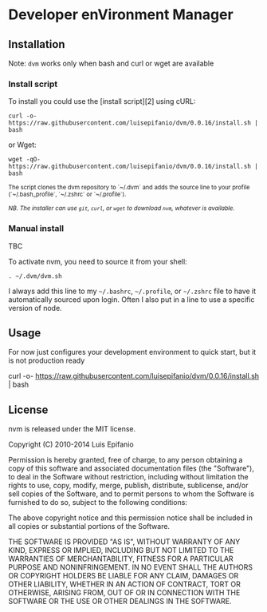 # Developer enVironment Manager

## Installation


Note: `dvm` works only when bash and curl or wget are available

### Install script

To install you could use the [install script][2] using cURL:

    curl -o- https://raw.githubusercontent.com/luisepifanio/dvm/0.0.16/install.sh | bash

or Wget:

    wget -qO- https://raw.githubusercontent.com/luisepifanio/dvm/0.0.16/install.sh | bash

<sub>
The script clones the dvm repository to `~/.dvm` and adds the source line to your profile (`~/.bash_profile`, `~/.zshrc` or `~/.profile`).</sub>

<sub>*NB. The installer can use `git`, `curl`, or `wget` to download `nvm`, whatever is available.*</sub>

### Manual install

TBC

To activate nvm, you need to source it from your shell:

    . ~/.dvm/dvm.sh

I always add this line to my `~/.bashrc`, `~/.profile`, or `~/.zshrc` file to have it automatically sourced upon login.
Often I also put in a line to use a specific version of node.

## Usage

  For now just configures your development environment to quick start, but it is not production ready

  curl -o- https://raw.githubusercontent.com/luisepifanio/dvm/0.0.16/install.sh | bash

## License

nvm is released under the MIT license.


Copyright (C) 2010-2014 Luis Epifanio

Permission is hereby granted, free of charge, to any person obtaining a copy of this software and associated documentation files (the "Software"), to deal in the Software without restriction, including without limitation the rights to use, copy, modify, merge, publish, distribute, sublicense, and/or sell copies of the Software, and to permit persons to whom the Software is furnished to do so, subject to the following conditions:

The above copyright notice and this permission notice shall be included in all copies or substantial portions of the Software.

THE SOFTWARE IS PROVIDED "AS IS", WITHOUT WARRANTY OF ANY KIND, EXPRESS OR IMPLIED, INCLUDING BUT NOT LIMITED TO THE WARRANTIES OF MERCHANTABILITY, FITNESS FOR A PARTICULAR PURPOSE AND NONINFRINGEMENT. IN NO EVENT SHALL THE AUTHORS OR COPYRIGHT HOLDERS BE LIABLE FOR ANY CLAIM, DAMAGES OR OTHER LIABILITY, WHETHER IN AN ACTION OF CONTRACT, TORT OR OTHERWISE, ARISING FROM, OUT OF OR IN CONNECTION WITH THE SOFTWARE OR THE USE OR OTHER DEALINGS IN THE SOFTWARE.
